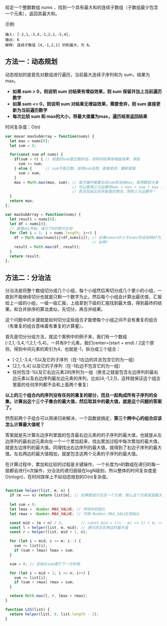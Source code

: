 给定一个整数数组 nums ，找到一个具有最大和的连续子数组（子数组最少包含一个元素），返回其最大和。

示例:

    输入: [-2,1,-3,4,-1,2,1,-5,4],
    输出: 6
    解释: 连续子数组 [4,-1,2,1] 的和最大，为 6。


## 方法一：动态规划

动态规划的是首先对数组进行遍历，当前最大连续子序列和为 sum，结果为 max。

* **如果 sum > 0，则说明 sum 对结果有增益效果，则 sum 保留并加上当前遍历数字**
* **如果 sum <= 0，则说明 sum 对结果无增益效果，需要舍弃，则 sum 直接更新为当前遍历数字**
* **每次比较 sum 和 max的大小，将最大值置为max，遍历结束返回结果**

时间复杂度：O(n)

```javascript
var mavar maxSubArray = function(nums) {
  let max = nums[0];
  let sum = 0;

  for(const num of nums) {
    if(sum > 0) { // 前面的sum是正数的话，说明对结果有增益效果，保留
      sum += num;
    } else {      // sum不是正数，说明sum没用，直接舍弃，重新赋值
      sum = num;
    }
    max = Math.max(max, sum); // 每次循环都要比较sum和当前max，取两数较大者
                              // 可以使用三元运算符max = max > sum ? max : sum;
                              // 若涉及到比较并取值的情况，想到三元运算符！
  }
  return max;
};
```

```javascript
var maxSubArray = function(nums) {
  let result = nums[0];
  let df = nums[0]; 
  // 直接从1开始，减少了0的那次比较
  for (let i = 1; i < nums.length; i++) {
    df = Math.max(nums[i]+df,nums[i]); // 如果nums+df小于nums的话说明df为负数，此时直接取nums的值，否则取和。
                                       // 妙啊!
    result = Math.max(df, result);
  }
  return result;
};
```


## 方法二：分治法

分治法是将整个数组切分成几个小组，每个小组然后再切分成几个更小的小组，一直到不能继续切分也就是只剩一个数字为止。然后每个小组会计算出最优值，汇报给上一级的小组，一级一级汇报，上级拿到下级的汇报找到最大值，得到最终的结果。和合并排序的算法类似，先切分，再合并结果。

这个问题中的关键就是如何切分这些组合才能使每个小组之间不会有重复的组合（有重复的组合意味着有重复的计算量）。

首先是切分分组方法，就这个案例中的例子来，我们有一个数组[-2,1,-3,4,-1,2,1,-5,4]，一共有9个元素，我们center=(start + end) / 2这个原则，得到中间元素的索引为4，也就是-1，拆分成三个组合：

* [-2,1,-3,4,-1]以及它的子序列（在-1左边的并且包含它的为一组）
* [2,1,-5,4] 以及它的子序列（在-1右边不包含它的为一组）
* 任何包含-1以及它右边元素2的序列为一组（换言之就是包含左边序列的最右边元素以及右边序列最左边元素的序列，比如[4,-1,2,1]，这样就保证这个组合里面的任何序列都不会和上面两个重复）

**以上的三个组合内的序列没有任何的重复的部分，而且一起构成所有子序列的全集，计算出这个三个子集合的最大值，然后取其中的最大值，就是这个问题的答案了。**

然而前两个子组合可以用递归来解决，一个函数就搞定，**第三个跨中心的组合应该怎么计算最大值呢？**

答案就是先计算左边序列里面的包含最右边元素的的子序列的最大值，也就是从左边序列的最右边元素向左一个一个累加起来，找出累加过程中每次累加的最大值，就是左边序列的最大值。同理找出右边序列的最大值，就得到了右边子序列的最大值。左右两边的最大值相加，就是包含这两个元素的子序列的最大值。

在计算过程中，累加和比较的过程是关键操作，一个长度为n的数组在递归的每一层都会进行n次操作，分治法的递归层级在logN级别，所以整体的时间复杂度是O(nlogn)，在时间效率上不如动态规划的O(n)复杂度。


```javascript

function helper(list, m, n) {
  if (m === n) return list[m]; // 如果数组只包含一个元素，那么这个元素就是最大值
  
  let sum = 0;
  let lmax = -Number.MAX_VALUE; // 声明并初始化
  let rmax = -Number.MAX_VALUE; // 巧用-Number.MAX_VALUE初始化

  const mid = (m + n) / 2;        // const mid = ((n - m) >> 1) + m; >> 1表示右移1位，相当于除以2，再加上m结果等同于左式。
  const l = helper(list, m, mid); // 递归求左右两边的最大值
  const r = helper(list, mid + 1, n);

  for (let i = mid; i >= m; i--) {
    sum += list[i];
    if (sum > lmax) lmax = sum;
  }

  sum = 0; // 初始化sum便于下一次利用

  for (let i = mid + 1; i <= n; i++) {
    sum += list[i];
    if (sum > rmax) rmax = sum;
  }

  return Math.max(l, r, lmax + rmax);
}

function LSS(list) {
  return helper(list, 0, list.length - 1);
}
```